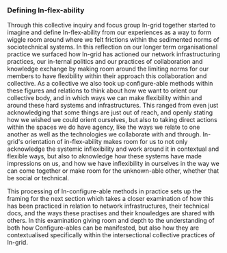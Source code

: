 ### Defining In-flex-ability

Through this collective inquiry and focus group In-grid together started to imagine and define In-flex-ability from our experiences as a way to form wiggle room around where we felt frictions within the sedimented norms of sociotechnical systems. In this reflection on our longer term organisational practice we surfaced how In-grid has actioned our network infrastructuring practices, our in-ternal politics and our practices of collaboration and knowledge exchange by making room around the limiting norms for our members to have flexibility within their approach this collaboration and collective. As a collective we also took up configure-able methods within these figures and relations to think about how we want to orient our collective body, and in which ways we can make flexibility within and around these hard systems and infrastructures. This ranged from even just acknowledging that some things are just out of reach, and openly stating how we wished we could orient ourselves, but also to taking direct actions within the spaces we do have agency, like the ways we relate to one another as well as the technologies we collaborate with and through. In-grid's orientation of in-flex-ability makes room for us to not only acknowledge the systemic inflexibility and work around it in contextual and flexible ways, but also to aknowledge how these systems have made impressions on us, and how we have inflexibility in ourselves in the way we can come together or make room for the unknown-able other, whether that be social or technical.

This processing of In-configure-able methods in practice sets up the framing for the next section which takes a closer examination of how this has been practiced in relation to network infrastructures, their technical docs, and the ways these practises and their knowledges are shared with others. In this examination giving room and depth to the understanding of both how Configure-ables can be manifested, but also how they are contextualised specifically within the intersectional collective practices of In-grid.